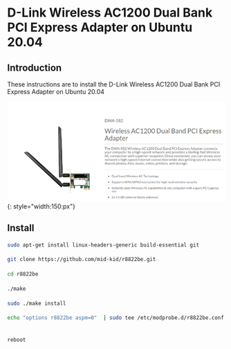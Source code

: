 # D-Link Wireless AC1200 Dual Bank PCI Express Adapter on Ubuntu 20.04

## Introduction
These instructions are to install the D-Link Wireless AC1200 Dual Bank PCI Express Adapter on Ubuntu 20.04


![image](./img/dwa_582.png){: style="width:150:px"}

## Install

```bash
sudo apt-get install linux-headers-generic build-essential git

git clone https://github.com/mid-kid/r8822be.git

cd r8822be

./make

sudo ./make install

echo "options r8822be aspm=0"  | sudo tee /etc/modprobe.d/r8822be.conf


reboot

```
